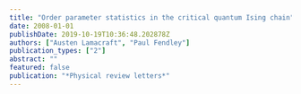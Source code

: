 ```yaml
---
title: "Order parameter statistics in the critical quantum Ising chain"
date: 2008-01-01
publishDate: 2019-10-19T10:36:48.202878Z
authors: ["Austen Lamacraft", "Paul Fendley"]
publication_types: ["2"]
abstract: ""
featured: false
publication: "*Physical review letters*"
---
```


